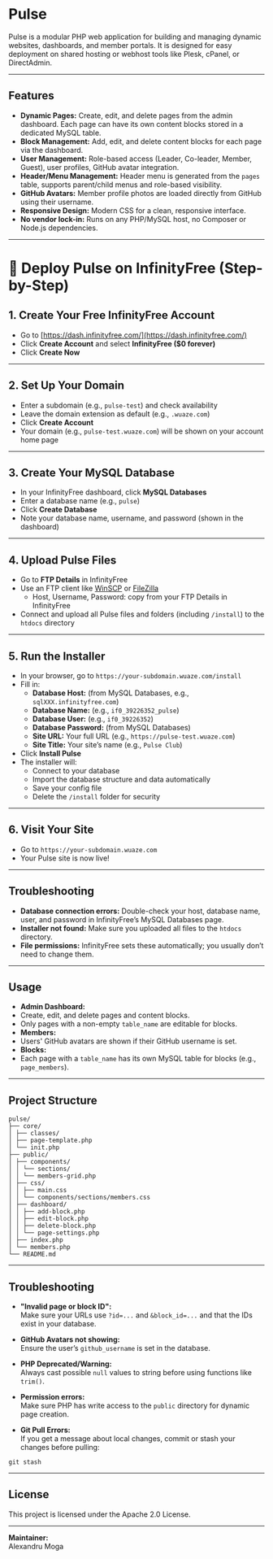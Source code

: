 # Pulse

Pulse is a modular PHP web application for building and managing dynamic websites, dashboards, and member portals. It is designed for easy deployment on shared hosting or webhost tools like Plesk, cPanel, or DirectAdmin.

---

## Features

- **Dynamic Pages:** Create, edit, and delete pages from the admin dashboard. Each page can have its own content blocks stored in a dedicated MySQL table.
- **Block Management:** Add, edit, and delete content blocks for each page via the dashboard.
- **User Management:** Role-based access (Leader, Co-leader, Member, Guest), user profiles, GitHub avatar integration.
- **Header/Menu Management:** Header menu is generated from the `pages` table, supports parent/child menus and role-based visibility.
- **GitHub Avatars:** Member profile photos are loaded directly from GitHub using their username.
- **Responsive Design:** Modern CSS for a clean, responsive interface.
- **No vendor lock-in:** Runs on any PHP/MySQL host, no Composer or Node.js dependencies.

---

# 🚀 Deploy Pulse on InfinityFree (Step-by-Step)

## 1. Create Your Free InfinityFree Account

- Go to [https://dash.infinityfree.com/](https://dash.infinityfree.com/)
- Click **Create Account** and select **InfinityFree ($0 forever)**
- Click **Create Now**

---

## 2. Set Up Your Domain

- Enter a subdomain (e.g., `pulse-test`) and check availability  
- Leave the domain extension as default (e.g., `.wuaze.com`)
- Click **Create Account**
- Your domain (e.g., `pulse-test.wuaze.com`) will be shown on your account home page  
---

## 3. Create Your MySQL Database

- In your InfinityFree dashboard, click **MySQL Databases**
- Enter a database name (e.g., `pulse`)
- Click **Create Database**  
- Note your database name, username, and password (shown in the dashboard)

---

## 4. Upload Pulse Files

- Go to **FTP Details** in InfinityFree
- Use an FTP client like [WinSCP](https://winscp.net/) or [FileZilla](https://filezilla-project.org/)
  - Host, Username, Password: copy from your FTP Details in InfinityFree
- Connect and upload all Pulse files and folders (including `/install`) to the `htdocs` directory

---

## 5. Run the Installer

- In your browser, go to `https://your-subdomain.wuaze.com/install`
- Fill in:
  - **Database Host:** (from MySQL Databases, e.g., `sqlXXX.infinityfree.com`)
  - **Database Name:** (e.g., `if0_39226352_pulse`)
  - **Database User:** (e.g., `if0_39226352`)
  - **Database Password:** (from MySQL Databases)
  - **Site URL:** Your full URL (e.g., `https://pulse-test.wuaze.com`)
  - **Site Title:** Your site’s name (e.g., `Pulse Club`)
- Click **Install Pulse**
- The installer will:
  - Connect to your database
  - Import the database structure and data automatically
  - Save your config file
  - Delete the `/install` folder for security

---

## 6. Visit Your Site

- Go to `https://your-subdomain.wuaze.com`
- Your Pulse site is now live!

---

## **Troubleshooting**

- **Database connection errors:** Double-check your host, database name, user, and password in InfinityFree’s MySQL Databases page.
- **Installer not found:** Make sure you uploaded all files to the `htdocs` directory.
- **File permissions:** InfinityFree sets these automatically; you usually don’t need to change them.

---

## Usage

- **Admin Dashboard:**  
- Create, edit, and delete pages and content blocks.
- Only pages with a non-empty `table_name` are editable for blocks.
- **Members:**  
- Users' GitHub avatars are shown if their GitHub username is set.
- **Blocks:**  
- Each page with a `table_name` has its own MySQL table for blocks (e.g., `page_members`).

---

## Project Structure

```
pulse/
├── core/
│ ├── classes/
│ ├── page-template.php
│ └── init.php
├── public/
│ ├── components/
│ │ └── sections/
│ │ └── members-grid.php
│ ├── css/
│ │ ├── main.css
│ │ └── components/sections/members.css
│ ├── dashboard/
│ │ ├── add-block.php
│ │ ├── edit-block.php
│ │ ├── delete-block.php
│ │ └── page-settings.php
│ ├── index.php
│ └── members.php
└── README.md
```

---

## Troubleshooting

- **"Invalid page or block ID":**  
  Make sure your URLs use `?id=...` and `&block_id=...` and that the IDs exist in your database.

- **GitHub Avatars not showing:**  
  Ensure the user’s `github_username` is set in the database.

- **PHP Deprecated/Warning:**  
  Always cast possible `null` values to string before using functions like `trim()`.

- **Permission errors:**  
  Make sure PHP has write access to the `public` directory for dynamic page creation.

- **Git Pull Errors:**  
  If you get a message about local changes, commit or stash your changes before pulling:
```
git stash
```

---

## License

This project is licensed under the Apache 2.0 License.

---

**Maintainer:**  
Alexandru Moga
